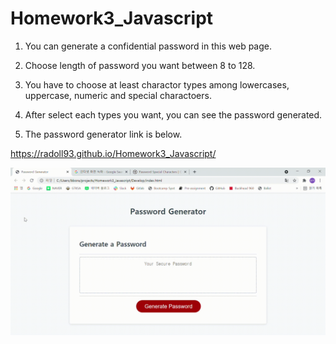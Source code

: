 # Homework3_Javascript

<Password Generator>

1. You can generate a confidential password in this web page.

2. Choose length of password you want between 8 to 128.

3. You have to choose at least charactor types among lowercases, uppercase, numeric and special charactoers.

4. After select each types you want, you can see the password generated.

5. The password generator link is below.

https://radoll93.github.io/Homework3_Javascript/

![Password Generator](./Develop/Password_Generator.gif)